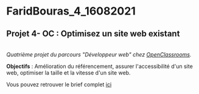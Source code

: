 # FaridBouras_4_16082021

## **Projet 4- OC : Optimisez un site web existant**

<br>_Quatrième projet du parcours "Développeur web" chez [OpenClassrooms](https://openclassrooms.com/fr/paths/185/projects/638/assignment)._</br>

**Objectifs** : Amélioration du référencement, assurer l'accessibilité d'un site web, optimiser la taille et la vitesse d'un site web.

Vous pouvez retrouver le brief complet [ici](https://openclassrooms.com/fr/paths/185/projects/638/assignment)
